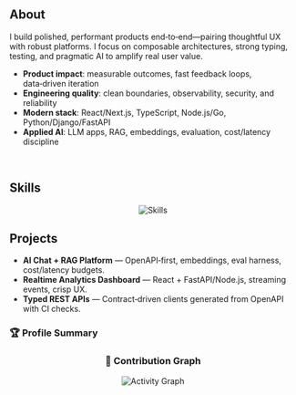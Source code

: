<!-- Israel — Modern Professional GitHub Profile README -->

<div align="center">

<!-- Animated header (stable, ASCII-only, URL-encoded) -->
<img src="https://capsule-render.vercel.app/api?type=waving&color=0:22d3ee,50:a78bfa,100:f472b6&height=180&section=header&text=Israel%20-%20Senior%20Full-Stack%20%26%20AI%20Engineer&fontSize=28&animation=twinkling&fontColor=ffffff" alt="" />

<!-- Subheadline with reliable typing SVG (ASCII-only) -->
<img src="https://readme-typing-svg.demolab.com?font=Fira+Code&weight=600&size=16&duration=2200&pause=1200&center=true&vCenter=true&width=650&lines=Production-grade+apps%2C+robust+APIs%2C+and+applied+AI;React+%7C+Node.js+%7C+Python+%7C+Django+%7C+FastAPI+%7C+Go+%7C+Laravel;OpenAPI-first+%7C+LLMs+%7C+RAG+%7C+Observability" alt="" />


</div>



## About

I build polished, performant products end‑to‑end—pairing thoughtful UX with robust platforms. I focus on composable architectures, strong typing, testing, and pragmatic AI to amplify real user value.

- **Product impact**: measurable outcomes, fast feedback loops, data‑driven iteration
- **Engineering quality**: clean boundaries, observability, security, and reliability
- **Modern stack**: React/Next.js, TypeScript, Node.js/Go, Python/Django/FastAPI
- **Applied AI**: LLM apps, RAG, embeddings, evaluation, cost/latency discipline

<div align="center">
<img src="https://img.shields.io/badge/Design%20Thinking-f472b6?style=flat&logo=figma&logoColor=white" alt="" />
<img src="https://img.shields.io/badge/Platform%20Engineering-a78bfa?style=flat&logo=docker&logoColor=white" alt="" />
<img src="https://img.shields.io/badge/AI%20Systems-22d3ee?style=flat&logo=openai&logoColor=white" alt="" />
</div>



## Skills

<div align="center">

<img src="https://skillicons.dev/icons?i=react,nextjs,ts,nodejs,python,django,fastapi,go,laravel,graphql,redis,postgres,mysql,mongodb,docker,kubernetes,aws,azure,git,githubactions&perline=10" alt="Skills" />

</div>



## Projects

- <strong>AI Chat + RAG Platform</strong> — OpenAPI‑first, embeddings, eval harness, cost/latency budgets.
- <strong>Realtime Analytics Dashboard</strong> — React + FastAPI/Node.js, streaming events, crisp UX.
- <strong>Typed REST APIs</strong> — Contract‑driven clients generated from OpenAPI with CI checks.

### 🏆 Profile Summary

<div align="center">


### 🎯 Contribution Graph
<img src="https://github-readme-activity-graph.vercel.app/graph?username=YOUR_USERNAME&theme=tokyonight&area=true&hide_border=true&radius=12&bg_color=0D1117&title_color=58A6FF&color=58A6FF&line=58A6FF&point=FF6B6B&area_color=58A6FF" alt="Activity Graph" />

</div>
